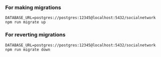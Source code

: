 ### For making migrations

```
DATABASE_URL=postgres://postgres:12345@localhost:5432/socialnetwork npm run migrate up
```

### For reverting migrations

```
DATABASE_URL=postgres://postgres:12345@localhost:5432/socialnetwork npm run migrate down
```
